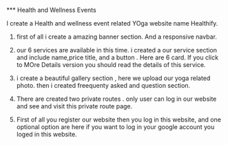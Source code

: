 ***   Health and Wellness Events

I create a Health and wellness event related YOga website name Healthify.  
 1. first of all i create a amazing banner section. And a responsive navbar.
 2. our 6 services are available in this time. i created a our service section and include name,price title, and a button .  Here are 6 card.  If you click to MOre Details version you should read the details of this service.

 3. i create a beautiful gallery section , here we upload our yoga related photo. then i created freequenty asked and question section.

 4. There are created two private routes . only user can log in our website and see and visit this private route page.

 5. First of all you register our website then you log in this website, and one optional option are here if you want to log in your google account you loged in this website.